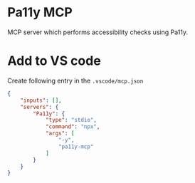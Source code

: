 Pa11y MCP
=========

MCP server which performs accessibility checks using Pa11y.

# Add to VS code

Create following entry in the `.vscode/mcp.json`

```json
{
    "inputs": [],
    "servers": {
        "Pa11y": {
            "type": "stdio",
            "command": "npx",
            "args": [
                "-y",
                "pa11y-mcp"
            ]
        }
    }
}
```